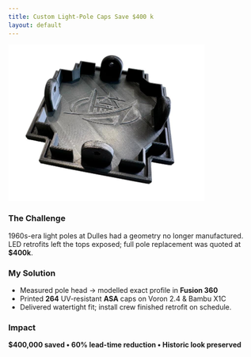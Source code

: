 ```yaml
---
title: Custom Light-Pole Caps Save $400 k
layout: default
---
```

![Installed cap](/assets/img/light-cap.png)
### The Challenge
1960s-era light poles at Dulles had a geometry no longer manufactured.
LED retrofits left the tops exposed; full pole replacement was quoted at **$400k**.

### My Solution
* Measured pole head → modelled exact profile in **Fusion 360**
* Printed **264** UV-resistant **ASA** caps on Voron 2.4 & Bambu X1C
* Delivered watertight fit; install crew finished retrofit on schedule.

### Impact
**$400,000 saved • 60% lead-time reduction • Historic look preserved**
